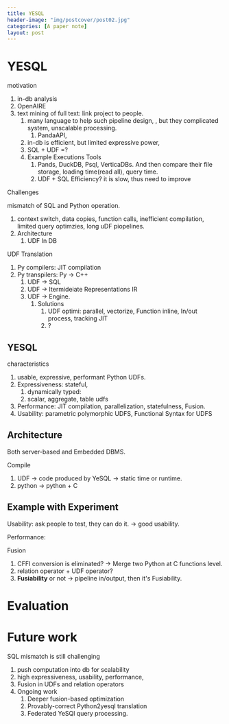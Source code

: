 ```yaml
---
title: YESQL
header-image: "img/postcover/post02.jpg"
categories: [A paper note]
layout: post
---
```


# YESQL



motivation

1. in-db analysis
2. OpenAIRE
3. text mining of full text: link project to people.
   1. many language to help such pipeline design, , but they complicated system, unscalable processing.
      1. PandaAPI, 
   2. in-db is efficient, but limited expressive power, 
   3. SQL + UDF =?
   4. Example Executions Tools
      1. Pands, DuckDB, Psql, VerticaDBs. And then compare their file storage, loading time(read all), query time.
      2. UDF + SQL Efficiency? it is slow, thus need to improve

Challenges

mismatch of SQL and Python operation.

1. context switch, data copies, function calls, inefficient compilation, limited query optimzies, long uDF piopelines. 
2. Architecture
   1. UDF In DB

UDF Translation

1. Py compilers: JIT compilation
2. Py transpilers: Py -> C++
   1. UDF -> SQL
   2. UDF -> Itermideiate Representations IR
   3. UDF -> Engine.
      1. Solutions
         1. UDF optimi: parallel, vectorize, Function inline, In/out process, tracking JIT
         2. ?

## YESQL

characteristics

1. usable, expressive, performant Python UDFs.
2. Expressiveness: stateful,
   1.  dynamically typed: 
   2. scalar, aggregate, table udfs
3. Performance: JIT compilation, parallelization, statefulness, Fusion.
4. Usability: parametric polymorphic UDFS, Functional Syntax for UDFS

## Architecture

Both server-based and Embedded DBMS.

Compile

1. UDF -> code produced by YeSQL -> static time or runtime.
2. python -> python + C 

## Example with Experiment

Usability: ask people to test, they can do it.  -> good usability.

Performance: 

Fusion

1. CFFI conversion is eliminated? -> Merge two Python at C functions level.
2. relation operator + UDF operator?
3. **Fusiability** or not -> pipeline in/output, then it's Fusiability.

# Evaluation



# Future work

SQL mismatch is still challenging

1. push computation into db for scalability
2. high expressiveness, usability, performance,
3. Fusion in UDFs and relation operators
4. Ongoing work
   1. Deeper fusion-based optimization
   2. Provably-correct Python2yesql translation
   3. Federated YeSQl query processing.













